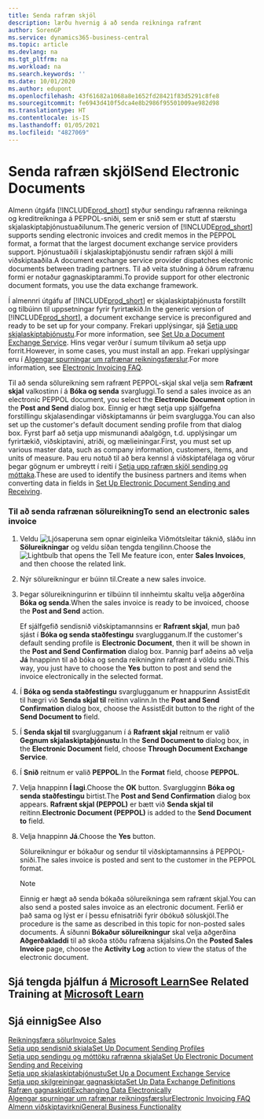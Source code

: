```yaml
---
title: Senda rafræn skjöl
description: lærðu hvernig á að senda reikninga rafrænt
author: SorenGP
ms.service: dynamics365-business-central
ms.topic: article
ms.devlang: na
ms.tgt_pltfrm: na
ms.workload: na
ms.search.keywords: ''
ms.date: 10/01/2020
ms.author: edupont
ms.openlocfilehash: 43f61682a1068a8e1652fd28421f83d5291c8fe8
ms.sourcegitcommit: fe6943d410f5dca4e8b2986f95501009ae982d98
ms.translationtype: HT
ms.contentlocale: is-IS
ms.lasthandoff: 01/05/2021
ms.locfileid: "4827069"
---
```

# <a name="send-electronic-documents"></a><span data-ttu-id="b2107-103">Senda rafræn skjöl</span><span class="sxs-lookup"><span data-stu-id="b2107-103">Send Electronic Documents</span></span>

<span data-ttu-id="b2107-104">Almenn útgáfa [!INCLUDE[prod_short](includes/prod_short.md)] styður sendingu rafrænna reikninga og kreditreikninga á PEPPOL-sniði, sem er snið sem er stutt af stærstu skjalaskiptaþjónustuaðilunum.</span><span class="sxs-lookup"><span data-stu-id="b2107-104">The generic version of [!INCLUDE[prod_short](includes/prod_short.md)] supports sending electronic invoices and credit memos in the PEPPOL format, a format that the largest document exchange service providers support.</span></span> <span data-ttu-id="b2107-105">Þjónustuaðili í skjalaskiptaþjónustu sendir rafræn skjöl á milli viðskiptaaðila.</span><span class="sxs-lookup"><span data-stu-id="b2107-105">A document exchange service provider dispatches electronic documents between trading partners.</span></span> <span data-ttu-id="b2107-106">Til að veita stuðning á öðrum rafrænu formi er notaður gagnaskiptarammi.</span><span class="sxs-lookup"><span data-stu-id="b2107-106">To provide support for other electronic document formats, you use the data exchange framework.</span></span>  

 <span data-ttu-id="b2107-107">Í almennri útgáfu af [!INCLUDE[prod_short](includes/prod_short.md)] er skjalaskiptaþjónusta forstillt og tilbúinn til uppsetningar fyrir fyrirtækið.</span><span class="sxs-lookup"><span data-stu-id="b2107-107">In the generic version of [!INCLUDE[prod_short](includes/prod_short.md)], a document exchange service is preconfigured and ready to be set up for your company.</span></span> <span data-ttu-id="b2107-108">Frekari upplýsingar, sjá [Setja upp skjalaskiptaþjónustu](across-how-to-set-up-a-document-exchange-service.md).</span><span class="sxs-lookup"><span data-stu-id="b2107-108">For more information, see [Set Up a Document Exchange Service](across-how-to-set-up-a-document-exchange-service.md).</span></span> <span data-ttu-id="b2107-109">Hins vegar verður í sumum tilvikum að setja upp forrit.</span><span class="sxs-lookup"><span data-stu-id="b2107-109">However, in some cases, you must install an app.</span></span> <span data-ttu-id="b2107-110">Frekari upplýsingar eru í [Algengar spurningar um rafrænar reikningsfærslur](faq-electronic-invoicing.yml).</span><span class="sxs-lookup"><span data-stu-id="b2107-110">For more information, see [Electronic Invoicing FAQ](faq-electronic-invoicing.yml).</span></span>  

 <span data-ttu-id="b2107-111">Til að senda sölureikning sem rafrænt PEPPOL-skjal skal velja sem **Rafrænt skjal** valkostinn í á **Bóka og senda** svargluggi.</span><span class="sxs-lookup"><span data-stu-id="b2107-111">To send a sales invoice as an electronic PEPPOL document, you select the **Electronic Document** option in the **Post and Send** dialog box.</span></span> <span data-ttu-id="b2107-112">Einnig er hægt setja upp sjálfgefna forstillingu skjalasendingar viðskiptamanns úr þeim svarglugga.</span><span class="sxs-lookup"><span data-stu-id="b2107-112">You can also set up the customer's default document sending profile from that dialog box.</span></span> <span data-ttu-id="b2107-113">Fyrst þarf að setja upp mismunandi aðalgögn, t.d. upplýsingar um fyrirtækið, viðskiptavini, atriði, og mælieiningar.</span><span class="sxs-lookup"><span data-stu-id="b2107-113">First, you must set up various master data, such as company information, customers, items, and units of measure.</span></span> <span data-ttu-id="b2107-114">Þau eru notuð til að bera kennsl á viðskiptafélaga og vörur þegar gögnum er umbreytt í reiti í [Setja upp rafræn skjöl sending og móttaka](across-how-to-set-up-electronic-document-sending-and-receiving.md).</span><span class="sxs-lookup"><span data-stu-id="b2107-114">These are used to identify the business partners and items when converting data in fields in [Set Up Electronic Document Sending and Receiving](across-how-to-set-up-electronic-document-sending-and-receiving.md).</span></span>  

### <a name="to-send-an-electronic-sales-invoice"></a><span data-ttu-id="b2107-115">Til að senda rafrænan sölureikning</span><span class="sxs-lookup"><span data-stu-id="b2107-115">To send an electronic sales invoice</span></span>

1. <span data-ttu-id="b2107-116">Veldu ![Ljósaperuna sem opnar eiginleika Viðmótsleitar](media/ui-search/search_small.png "Segðu mér hvað þú vilt gera") táknið, sláðu inn **Sölureikningar** og veldu síðan tengda tengilinn.</span><span class="sxs-lookup"><span data-stu-id="b2107-116">Choose the ![Lightbulb that opens the Tell Me feature](media/ui-search/search_small.png "Tell me what you want to do") icon, enter **Sales Invoices**, and then choose the related link.</span></span>  

2. <span data-ttu-id="b2107-117">Nýr sölureikningur er búinn til.</span><span class="sxs-lookup"><span data-stu-id="b2107-117">Create a new sales invoice.</span></span>  

3. <span data-ttu-id="b2107-118">Þegar sölureikningurinn er tilbúinn til innheimtu skaltu velja aðgerðina **Bóka og senda**.</span><span class="sxs-lookup"><span data-stu-id="b2107-118">When the sales invoice is ready to be invoiced, choose the **Post and Send** action.</span></span>  

     <span data-ttu-id="b2107-119">Ef sjálfgefið sendisnið viðskiptamannsins er **Rafrænt skjal**, mun það sjást í **Bóka og senda staðfestingu** svarglugganum.</span><span class="sxs-lookup"><span data-stu-id="b2107-119">If the customer's default sending profile is **Electronic Document**, then it will be shown in the **Post and Send Confirmation** dialog box.</span></span> <span data-ttu-id="b2107-120">Þannig þarf aðeins að velja **Já** hnappinn til að bóka og senda reikninginn rafrænt á völdu sniði.</span><span class="sxs-lookup"><span data-stu-id="b2107-120">This way, you just have to choose the **Yes** button to post and send the invoice electronically in the selected format.</span></span>  

4. <span data-ttu-id="b2107-121">Í **Bóka og senda staðfestingu** svarglugganum er hnappurinn AssistEdit til hægri við **Senda skjal til** reitinn valinn.</span><span class="sxs-lookup"><span data-stu-id="b2107-121">In the **Post and Send Confirmation** dialog box, choose the AssistEdit button to the right of the **Send Document to** field.</span></span>  

5. <span data-ttu-id="b2107-122">Í **Senda skjal til** svarglugganum í á **Rafrænt skjal** reitnum er valið **Gegnum skjalaskiptaþjónustu**.</span><span class="sxs-lookup"><span data-stu-id="b2107-122">In the **Send Document to** dialog box, in the **Electronic Document** field, choose **Through Document Exchange Service**.</span></span>  

6. <span data-ttu-id="b2107-123">Í **Snið** reitnum er valið **PEPPOL**.</span><span class="sxs-lookup"><span data-stu-id="b2107-123">In the **Format** field, choose **PEPPOL**.</span></span>  

7. <span data-ttu-id="b2107-124">Velja hnappinn **Í lagi**.</span><span class="sxs-lookup"><span data-stu-id="b2107-124">Choose the **OK** button.</span></span> <span data-ttu-id="b2107-125">Svarglugginn **Bóka og senda staðfestingu** birtist.</span><span class="sxs-lookup"><span data-stu-id="b2107-125">The **Post and Send Confirmation** dialog box appears.</span></span> <span data-ttu-id="b2107-126">**Rafrænt skjal (PEPPOL)** er bætt við **Senda skjal til** reitinn.</span><span class="sxs-lookup"><span data-stu-id="b2107-126">**Electronic Document (PEPPOL)** is added to the **Send Document to** field.</span></span>  

8. <span data-ttu-id="b2107-127">Velja hnappinn **Já**.</span><span class="sxs-lookup"><span data-stu-id="b2107-127">Choose the **Yes** button.</span></span>  

     <span data-ttu-id="b2107-128">Sölureikningur er bókaður og sendur til viðskiptamannsins á PEPPOL-sniði.</span><span class="sxs-lookup"><span data-stu-id="b2107-128">The sales invoice is posted and sent to the customer in the PEPPOL format.</span></span>  

    > [!NOTE]  
    >  <span data-ttu-id="b2107-129">Einnig er hægt að senda bókaða sölureikninga sem rafrænt skjal.</span><span class="sxs-lookup"><span data-stu-id="b2107-129">You can also send a posted sales invoice as an electronic document.</span></span> <span data-ttu-id="b2107-130">Ferlið er það sama og lýst er í þessu efnisatriði fyrir óbókuð söluskjöl.</span><span class="sxs-lookup"><span data-stu-id="b2107-130">The procedure is the same as described in this topic for non-posted sales documents.</span></span> <span data-ttu-id="b2107-131">Á síðunni **Bókaður sölureikningur** skal velja aðgerðina **Aðgerðakladdi** til að skoða stöðu rafræna skjalsins.</span><span class="sxs-lookup"><span data-stu-id="b2107-131">On the **Posted Sales Invoice** page, choose the **Activity Log** action to view the status of the electronic document.</span></span>  

## <a name="see-related-training-at-microsoft-learn"></a><span data-ttu-id="b2107-132">Sjá tengda þjálfun á [Microsoft Learn](/learn/modules/electronic-documents-dynamics-365-business-central/index)</span><span class="sxs-lookup"><span data-stu-id="b2107-132">See Related Training at [Microsoft Learn](/learn/modules/electronic-documents-dynamics-365-business-central/index)</span></span>

## <a name="see-also"></a><span data-ttu-id="b2107-133">Sjá einnig</span><span class="sxs-lookup"><span data-stu-id="b2107-133">See Also</span></span>

[<span data-ttu-id="b2107-134">Reikningsfæra sölur</span><span class="sxs-lookup"><span data-stu-id="b2107-134">Invoice Sales</span></span>](sales-how-invoice-sales.md)  
[<span data-ttu-id="b2107-135">Setja upp sendisnið skjala</span><span class="sxs-lookup"><span data-stu-id="b2107-135">Set Up Document Sending Profiles</span></span>](sales-how-setup-document-send-profiles.md)  
[<span data-ttu-id="b2107-136">Setja upp sendingu og móttöku rafrænna skjala</span><span class="sxs-lookup"><span data-stu-id="b2107-136">Set Up Electronic Document Sending and Receiving</span></span>](across-how-to-set-up-electronic-document-sending-and-receiving.md)  
[<span data-ttu-id="b2107-137">Setja upp skjalaskiptaþjónustu</span><span class="sxs-lookup"><span data-stu-id="b2107-137">Set Up a Document Exchange Service</span></span>](across-how-to-set-up-a-document-exchange-service.md)  
[<span data-ttu-id="b2107-138">Setja upp skilgreiningar gagnaskipta</span><span class="sxs-lookup"><span data-stu-id="b2107-138">Set Up Data Exchange Definitions</span></span>](across-how-to-set-up-data-exchange-definitions.md)  
[<span data-ttu-id="b2107-139">Rafræn gagnaskipti</span><span class="sxs-lookup"><span data-stu-id="b2107-139">Exchanging Data Electronically</span></span>](across-data-exchange.md)  
[<span data-ttu-id="b2107-140">Algengar spurningar um rafrænar reikningsfærslur</span><span class="sxs-lookup"><span data-stu-id="b2107-140">Electronic Invoicing FAQ</span></span>](faq-electronic-invoicing.yml)  
[<span data-ttu-id="b2107-141">Almenn viðskiptavirkni</span><span class="sxs-lookup"><span data-stu-id="b2107-141">General Business Functionality</span></span>](ui-across-business-areas.md)  
